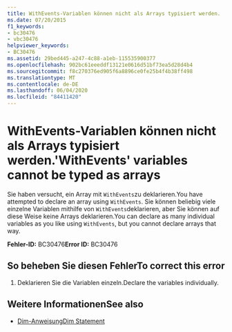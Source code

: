 ```yaml
---
title: WithEvents-Variablen können nicht als Arrays typisiert werden.
ms.date: 07/20/2015
f1_keywords:
- bc30476
- vbc30476
helpviewer_keywords:
- BC30476
ms.assetid: 29bed445-a247-4c88-a1eb-115535900377
ms.openlocfilehash: 902bc61eeeddf13121e0616d51bf73ea5d28d4b4
ms.sourcegitcommit: f8c270376ed905f6a8896ce0fe25b4f4b38ff498
ms.translationtype: MT
ms.contentlocale: de-DE
ms.lasthandoff: 06/04/2020
ms.locfileid: "84411420"
---
```

# <a name="withevents-variables-cannot-be-typed-as-arrays"></a><span data-ttu-id="fed35-102">WithEvents-Variablen können nicht als Arrays typisiert werden.</span><span class="sxs-lookup"><span data-stu-id="fed35-102">'WithEvents' variables cannot be typed as arrays</span></span>
<span data-ttu-id="fed35-103">Sie haben versucht, ein Array mit `WithEvents`zu deklarieren.</span><span class="sxs-lookup"><span data-stu-id="fed35-103">You have attempted to declare an array using `WithEvents`.</span></span> <span data-ttu-id="fed35-104">Sie können beliebig viele einzelne Variablen mithilfe von `WithEvents`deklarieren, aber Sie können auf diese Weise keine Arrays deklarieren.</span><span class="sxs-lookup"><span data-stu-id="fed35-104">You can declare as many individual variables as you like using `WithEvents`, but you cannot declare arrays that way.</span></span>  
  
 <span data-ttu-id="fed35-105">**Fehler-ID:** BC30476</span><span class="sxs-lookup"><span data-stu-id="fed35-105">**Error ID:** BC30476</span></span>  
  
## <a name="to-correct-this-error"></a><span data-ttu-id="fed35-106">So beheben Sie diesen Fehler</span><span class="sxs-lookup"><span data-stu-id="fed35-106">To correct this error</span></span>  
  
1. <span data-ttu-id="fed35-107">Deklarieren Sie die Variablen einzeln.</span><span class="sxs-lookup"><span data-stu-id="fed35-107">Declare the variables individually.</span></span>  
  
## <a name="see-also"></a><span data-ttu-id="fed35-108">Weitere Informationen</span><span class="sxs-lookup"><span data-stu-id="fed35-108">See also</span></span>

- [<span data-ttu-id="fed35-109">Dim-Anweisung</span><span class="sxs-lookup"><span data-stu-id="fed35-109">Dim Statement</span></span>](../language-reference/statements/dim-statement.md)
